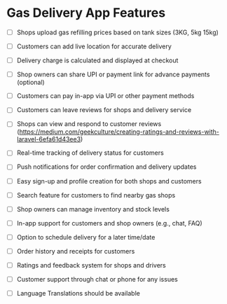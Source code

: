 # Gas Delivery App Features

-   [ ] Shops upload gas refilling prices based on tank sizes (3KG, 5kg 15kg)

-   [ ] Customers can add live location for accurate delivery

-   [ ] Delivery charge is calculated and displayed at checkout

-   [ ] Shop owners can share UPI or payment link for advance payments (optional)

-   [ ] Customers can pay in-app via UPI or other payment methods

-   [ ] Customers can leave reviews for shops and delivery service

-   [ ] Shops can view and respond to customer reviews (https://medium.com/geekculture/creating-ratings-and-reviews-with-laravel-6efa61d43ee3)

-   [ ] Real-time tracking of delivery status for customers

-   [ ] Push notifications for order confirmation and delivery updates

-   [ ] Easy sign-up and profile creation for both shops and customers

-   [ ] Search feature for customers to find nearby gas shops

-   [ ] Shop owners can manage inventory and stock levels

-   [ ] In-app support for customers and shop owners (e.g., chat, FAQ)

-   [ ] Option to schedule delivery for a later time/date

-   [ ] Order history and receipts for customers

-   [ ] Ratings and feedback system for shops and drivers

-   [ ] Customer support through chat or phone for any issues
-   [ ] Language Translations should be available
